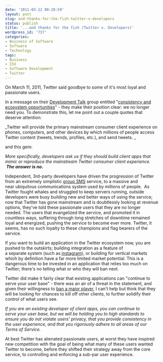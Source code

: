 ```yaml
---
date: '2011-03-12 00:20:59'
layout: post
slug: and-thanks-for-the-fish-twitter-v-developers
status: publish
title: '...and thanks for the fish (Twitter v. Developers)'
wordpress_id: '737'
categories:
- Business of Software
- Software
- Technology
tags:
- Business
- ISV
- Software Development
- Twitter
---
```


On March 11, 2011, Twitter said goodbye to some of it's most loyal and passionate users.

In a message on their [Development Talk](http://groups.google.com/group/twitter-development-talk) group entitled "[consistency and ecosystem opportunities](http://groups.google.com/group/twitter-development-talk/browse_thread/thread/c82cd59c7a87216a#)" - they make their position clear: we no longer need you. To demonstrate this, let me point out a couple quotes that deserve attention:


_Twitter will provide the primary mainstream consumer client experience on phones, computers, and other devices by which millions of people access Twitter content (tweets, trends, profiles, etc.), and send tweets.
_


and this gem:


_More specifically, developers ask us if they should build client apps that mimic or reproduce the mainstream Twitter consumer client experience.  **The answer is no.**_


Independent, 3rd-party developers have driven the progression of Twitter from an extremely simplistic [group SMS](http://techcrunch.com/2006/07/15/is-twttr-interesting/) service, to a massive and near ubiquitous communications system used by millions of people.  As Twitter fought whales and struggled to keep servers running, outside developers were busy building new and better ways of using the service; now that Twitter has gone mainstream and is doubtlessly looking at revenue options, they've told these passionate users that they are no longer needed. The users that evangelized the service, and promoted it in countless ways, suffering through long stretches of downtime remained loyal and energized, pushing the service to become ever more. Twitter, it seems, has no such loyalty to these champions and flag bearers of the service.

If you want to build an application in the Twitter ecosystem now, you are pushed to the outskirts; building integration as a feature of a separate system (such as [instagram](http://instagr.am/)), or building for vertical markets which by definition have a far more limited market potential. This is a dangerous time to be invested in an application that relies too much on Twitter; there's no telling what or who they will ban next.

Twitter did make it fairly clear that existing applications can "continue to serve your user base" - there was an air of a threat in the statement, and given their willingness to [ban a major player](http://techcrunch.com/2011/02/18/twitter-suspends-ubermedia-clients-ubertwitter-and-twidroyd-for-violating-policies/), I can't help but think that they will be looking for chances to kill off other clients, to further solidify their control of what users see.


_If you are an existing developer of client apps, you can continue to serve your user base, but we will be holding you to high standards to ensure you do not violate users’ privacy, that you provide consistency in the user experience, and that you rigorously adhere to all areas of our Terms of Service._


At best Twitter has alienated passionate users, at worst they have inspired new competition with the goal of being what many of these users wanted Twitter to become, before they shifted their strategy away from the core service, to controlling and enforcing a sub-par user experience.
